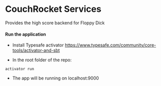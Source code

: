 # CouchRocket Services

Provides the high score backend for Floppy Dick

#### Run the application

- Install Typesafe activator https://www.typesafe.com/community/core-tools/activator-and-sbt

- In the root folder of the repo:

`activator run`

- The app will be running on localhost:9000
